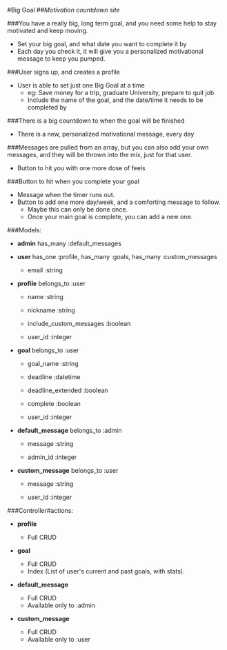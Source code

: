 #Big Goal
##_Motivation countdown site_

###You have a really big, long term goal, and you need some help to stay motivated and keep moving.
* Set your big goal, and what date you want to complete it by
* Each day you check it, it will give you a personalized motivational message to keep you pumped.

###User signs up, and creates a profile
* User is able to set just one Big Goal at a time
	* eg: Save money for a trip, graduate University, prepare to quit job
	* Include the name of the goal, and the date/time it needs to be completed by

###There is a big countdown to when the goal will be finished
* There is a new, personalized motivational message, every day

###Messages are pulled from an array, but you can also add your own messages, and they will be thrown into the mix, just for that user.
* Button to hit you with one more dose of feels

###Button to hit when you complete your goal
* Message when the timer runs out.
* Button to add one more day/week, and a comforting message to follow.
	* Maybe this can only be done once.
	* Once your main goal is complete, you can add a new one.

###Models:
* __admin__
	has\_many :default\_messages

* __user__
	has_one :profile,
	has_many :goals,
	has\_many :custom_messages
	* email												:string

* __profile__
	belongs_to :user
	* name												:string
	* nickname										:string
	* include\_custom\_messages		:boolean

	* user_id											:integer

* __goal__
	belongs\_to :user
	* goal_name										:string
	* deadline										:datetime
	* deadline\_extended					:boolean
	* complete										:boolean

	* user_id											:integer

* __default_message__
	belongs\_to :admin
	* message											:string

	* admin_id										:integer

* __custom_message__
	belongs\_to :user
	* message											:string

	* user_id											:integer

###Controller#actions:
* __profile__
	* Full CRUD

* __goal__
	* Full CRUD
	* Index (List of user's current and past goals, with stats).

* __default_message__
	* Full CRUD
	* Available only to :admin

* __custom_message__
	* Full CRUD
	* Available only to :user